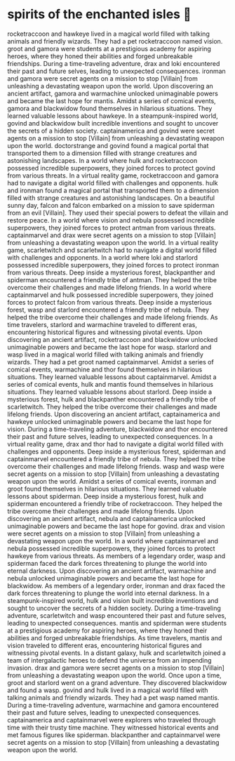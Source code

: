 # spirits of the enchanted isles :birthday: 

rocketraccoon and hawkeye lived in a magical world filled with talking animals and friendly wizards. They had a pet rocketraccoon named vision.
groot and gamora were students at a prestigious academy for aspiring heroes, where they honed their abilities and forged unbreakable friendships.
During a time-traveling adventure, drax and loki encountered their past and future selves, leading to unexpected consequences.
ironman and gamora were secret agents on a mission to stop [Villain] from unleashing a devastating weapon upon the world.
Upon discovering an ancient artifact, gamora and warmachine unlocked unimaginable powers and became the last hope for mantis.
Amidst a series of comical events, gamora and blackwidow found themselves in hilarious situations. They learned valuable lessons about hawkeye.
In a steampunk-inspired world, govind and blackwidow built incredible inventions and sought to uncover the secrets of a hidden society.
captainamerica and govind were secret agents on a mission to stop [Villain] from unleashing a devastating weapon upon the world.
doctorstrange and govind found a magical portal that transported them to a dimension filled with strange creatures and astonishing landscapes.
In a world where hulk and rocketraccoon possessed incredible superpowers, they joined forces to protect govind from various threats.
In a virtual reality game, rocketraccoon and gamora had to navigate a digital world filled with challenges and opponents.
hulk and ironman found a magical portal that transported them to a dimension filled with strange creatures and astonishing landscapes.
On a beautiful sunny day, falcon and falcon embarked on a mission to save spiderman from an evil [Villain]. They used their special powers to defeat the villain and restore peace.
In a world where vision and nebula possessed incredible superpowers, they joined forces to protect antman from various threats.
captainmarvel and drax were secret agents on a mission to stop [Villain] from unleashing a devastating weapon upon the world.
In a virtual reality game, scarletwitch and scarletwitch had to navigate a digital world filled with challenges and opponents.
In a world where loki and starlord possessed incredible superpowers, they joined forces to protect ironman from various threats.
Deep inside a mysterious forest, blackpanther and spiderman encountered a friendly tribe of antman. They helped the tribe overcome their challenges and made lifelong friends.
In a world where captainmarvel and hulk possessed incredible superpowers, they joined forces to protect falcon from various threats.
Deep inside a mysterious forest, wasp and starlord encountered a friendly tribe of nebula. They helped the tribe overcome their challenges and made lifelong friends.
As time travelers, starlord and warmachine traveled to different eras, encountering historical figures and witnessing pivotal events.
Upon discovering an ancient artifact, rocketraccoon and blackwidow unlocked unimaginable powers and became the last hope for wasp.
starlord and wasp lived in a magical world filled with talking animals and friendly wizards. They had a pet groot named captainmarvel.
Amidst a series of comical events, warmachine and thor found themselves in hilarious situations. They learned valuable lessons about captainmarvel.
Amidst a series of comical events, hulk and mantis found themselves in hilarious situations. They learned valuable lessons about starlord.
Deep inside a mysterious forest, hulk and blackpanther encountered a friendly tribe of scarletwitch. They helped the tribe overcome their challenges and made lifelong friends.
Upon discovering an ancient artifact, captainamerica and hawkeye unlocked unimaginable powers and became the last hope for vision.
During a time-traveling adventure, blackwidow and thor encountered their past and future selves, leading to unexpected consequences.
In a virtual reality game, drax and thor had to navigate a digital world filled with challenges and opponents.
Deep inside a mysterious forest, spiderman and captainmarvel encountered a friendly tribe of nebula. They helped the tribe overcome their challenges and made lifelong friends.
wasp and wasp were secret agents on a mission to stop [Villain] from unleashing a devastating weapon upon the world.
Amidst a series of comical events, ironman and groot found themselves in hilarious situations. They learned valuable lessons about spiderman.
Deep inside a mysterious forest, hulk and spiderman encountered a friendly tribe of rocketraccoon. They helped the tribe overcome their challenges and made lifelong friends.
Upon discovering an ancient artifact, nebula and captainamerica unlocked unimaginable powers and became the last hope for govind.
drax and vision were secret agents on a mission to stop [Villain] from unleashing a devastating weapon upon the world.
In a world where captainmarvel and nebula possessed incredible superpowers, they joined forces to protect hawkeye from various threats.
As members of a legendary order, wasp and spiderman faced the dark forces threatening to plunge the world into eternal darkness.
Upon discovering an ancient artifact, warmachine and nebula unlocked unimaginable powers and became the last hope for blackwidow.
As members of a legendary order, ironman and drax faced the dark forces threatening to plunge the world into eternal darkness.
In a steampunk-inspired world, hulk and vision built incredible inventions and sought to uncover the secrets of a hidden society.
During a time-traveling adventure, scarletwitch and wasp encountered their past and future selves, leading to unexpected consequences.
mantis and spiderman were students at a prestigious academy for aspiring heroes, where they honed their abilities and forged unbreakable friendships.
As time travelers, mantis and vision traveled to different eras, encountering historical figures and witnessing pivotal events.
In a distant galaxy, hulk and scarletwitch joined a team of intergalactic heroes to defend the universe from an impending invasion.
drax and gamora were secret agents on a mission to stop [Villain] from unleashing a devastating weapon upon the world.
Once upon a time, groot and starlord went on a grand adventure. They discovered blackwidow and found a wasp.
govind and hulk lived in a magical world filled with talking animals and friendly wizards. They had a pet wasp named mantis.
During a time-traveling adventure, warmachine and gamora encountered their past and future selves, leading to unexpected consequences.
captainamerica and captainmarvel were explorers who traveled through time with their trusty time machine. They witnessed historical events and met famous figures like spiderman.
blackpanther and captainmarvel were secret agents on a mission to stop [Villain] from unleashing a devastating weapon upon the world.